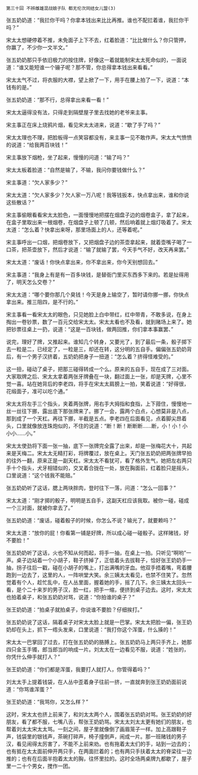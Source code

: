     第三十回 不辨雌雄混战娘子队 都无伦次同结女儿盟(3) 

   张五奶奶道：“我拦你干吗？你拿本钱出来比比再推。谁也不配拦着谁，我拦你干吗？”

   宋太太想硬停着不推，未免面子上下不去，红着脸道：“比比做什么？你只管押，你赢了，不少你一文半文。”

   张五奶奶那只手依旧极力的按住牌，好像这一着就能制宋太太死命似的，一面说道：“谁又能短谁一个镚子呢？那不管，你总得拿本钱出来看看。”

   宋太太气不过，将衣服的大襟，望上掀了一下，用手在腰上拍了一下，说道：“本钱有的是。”

   张五奶奶道：“那不行，总得拿出来看一看！”

   宋太太逼得没有法，只得走到隔壁屋子里去找她的老爷来主事。

   宋主事正在床上烧鸦片烟，看见宋太太进来，说道：“歇了手了吗？”

   宋太太理也不理，把脸板得一点笑容都没有，来主事一见不敢作声。宋太太气愤愤的说道：“给我两百块钱！”

   宋主事放下烟枪，坐了起来，慢慢的问道：“输了吗？”

   宋太太板着脸道：“自然是输了，不输，我问你要钱做什么？”

   宋主事道：“欠人家多少？”

   宋太太道：“欠人家多少？欠人家一万八呢！我等钱扳本，快点拿出来，谁和你说这些散话？”

   宋主事偷眼看看宋太太脸色，一面慢慢地把摆在烟盘子边的烟卷盒子，拿了起来，在盒子里取出来一根烟卷，在烟盘子上顿了几顿，然后响着就上烟灯吸着了。宋太太道：“怎么着？快拿出来呀，那里场面上的人，还等着呢。”

   宋主事呼出一口烟，把烟卷放下，又把烟盘子边的茶壶拿起来，就着壶嘴子喝了一口茶，把茶壶放下，然后才说道：“输了就输了罢，今天手气不好，改天再来罢。”

   宋太太道：“废话！你快点拿出来，你不拿出来，你今天别想回去。”

   宋主事道：“我身上有是有一百多块钱，是替衙门里买东西多下来的。若是扯得用了，明天怎么交卷？”

   宋太太道：“哪个要你那几个臭钱！今天是身上输空了，暂时请你挪一挪，你快点拿出来。推三阻四，是不行的。”

   宋主事看一看宋太太的眼色，只见她脸上白中带红，红中带青，不敢多说，在身上掏出一卷钞票，数了一百元交给宋太太。宋太太看也不及看，就到赌场上来了。她把钞票往桌上一扔，说道：“这是一百块钱，做两回推，你们拿本事赢罢、”

   说完，理好了牌，又推起来。谁知几个转身，又要光了，到了最后一条，骰子掷下去一粒是二，已经定了，一粒是三，却还在转，这分明的五自手。偏偏张五奶奶背后，有一个男子汉挤着，五奶奶把身子一扭道：“怎么着？挤得怪难受的。”

   这一扭，碰动了桌子，把那三碰得转成一个么。原来的五自手，现在成了三对面。大家取牌之后、宋太太拿着两张牙牌叠在一块，翻过面上一张，却是天牌，心里不觉一喜。站在她背后的李老四，将手在宋太太肩膀上一拍，笑着说道：“好得很，花缎面子，准可以吃个通。”

   宋太太将左手三个指头，夹着两张牌，用右手大拇指和食指，上下箝住，慢慢地一丝一丝往下挪，露出底下那张牌来了。挪了一会，露两个白点，心想莫非是八点，那到成了一个天杠。再往下挪，半截是五点。李老四在后面看见，点着脚尖昂着头，口里就像放连珠炮似的，不住的说道：“断！断！断断断……断，小！小！小小小……小。”

   宋太太使劲将下面一张一抽，底下一张牌完全露了出来，却是一张梅花大十，共起来是天梅二。宋太太无精打彩，将牌覆过，放在桌上。天门张五奶奶把两张牌早拍的往外一翻，原来正是一副天杠。宋太太不看犹可，看了格外生气，她把左右两只手十个指头，犬牙相错似的，交叉着合拢在一处，放在胸面前，红着脸只是摇头，口里说道：“这个钱我不能赔。”

   张五奶奶听了这话，腮上两块胖肉，登时往下一落，问道：“怎么一回事？”

   宋太太道：“刚才掷的骰子，明明是五自手，这副天杠应该我取。被你一碰，碰成一个三对面，就被你拿去了。”

   张五奶奶道：“废话，碰着骰子的时候，你怎么不说？输光了，就要赖吗？”

   宋太太道：“放你的屁！你看第一铺是好牌，所以成心碰一碰骰子。这样赌钱，好不要脸！”

   张五奶奶听了这话，火也不知从何而起，将手一抽，在桌上一拍。只听见“啊哟”一声。桌子边站着一个小胡子，鞋子挤掉了，正低着头去拔鞋子，恰好张王奶奶手一抽，拐子往后一戳，碰在小胡子的嘴上，打出满嘴的牙血。他双手捂着嘴，弯着腰跑到一边去了，这里的人，一阵哄堂大笑。余三姨太太看见，也禁不住笑了。忽然觉着有个人，趁忙乱中，在人丛里面，握着她的手，摇了几下。余三姨太太回头一看，是个二十来岁的男子汉，脸一红，把手一缩，便挤到桌子边去。这时，宋太太也拍着桌子，和张五奶奶对骂，说道：“你拍谁的桌子？”

   张王奶奶道：“拍桌子就拍桌子，你说谁不要脸？仔细挨打。”

   张五奶奶说了这话，隔着桌子对宋太太脸上就是一巴掌。宋太太把脸一偏，张王奶奶却在头上，抓下一绺头发来，口里说道：“我打你这个浑蛋，什么揍的！”

   宋太太一巴掌回了过去，打在张五奶奶的胳膊上。张五奶奶马上两只手齐上，她那四只金玉手镯，郎当郎当的响成一片。刘太太在一边看见不服，说道：“姓张的，你凭什么伸手就打人？”

   张王奶奶道：“你们都是浑蛋，我要打人就打人，你管得着吗？”

   刘太太手上提着钱袋，在人丛中歪着身子往前一挤，一直就奔到张王奶奶面前说道：“你骂谁浑蛋？”

   张王奶奶道：“我骂你，又怎么样？”

   这时，宋太太也挤上前来了，和刘太太两个人，围着张五奶奶对骂。张王奶奶的好朋友，看了都不服，七嘴八舌，帮张王奶奶骂。宋太太刘太太更有她们的朋友，也帮着刘太太宋太太骂。一刻之间，屋子里就像倒了画眉笼子一样。加上高跟鞋子声，钱袋里的银钱声，茶碗打碎声，椅子撞倒声，闹成一片。那一班赌钱的男子汉，看见闹得太厉害了，不能不上前来劝。也有拖着太太们的手，站到一边去的；也有抵在太太面前伸开两只手，在两面拦着的；也有两只手扶着太太的脊梁往一边推的；也有在后面半抱着太太的胸，往怀里拉的。这时全场两桌牌九都歇了，屋子里一二十个男女，搅作一团。

